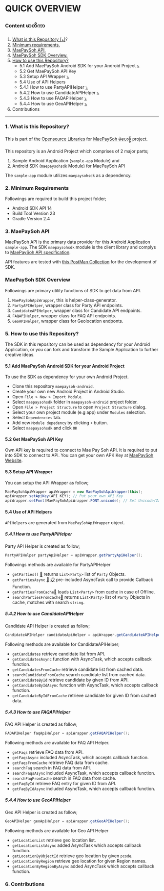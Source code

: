 # QUICK OVERVIEW #

### Content မာတိကာ ###

1. [What is this Repository [:arrow_heading_down:]](#1-what-is-this-repository)?
2. [Minimum requirements.](#2-minimum-requirements)
3. [MaePaySoh API.](#3-maepaysoh-api)
4. [MaePaySoh SDK Overview.](#maepaysoh-sdk-overview)
5. [How to use this Repository?](#-5-how-to-use-this-repository)
    - 5.1 Add MaePaySoh Android SDK for your Android Project [:arrow_heading_down:](#51)
    - 5.2 Get MaePaySoh API Key
    - 5.3 Setup API Wrapper [:arrow_heading_down:](#53)
    - 5.4 Use of API Helpers
    - 5.4.1 How to use PartyAPIHelper [:arrow_heading_down:](#541)
    - 5.4.2 How to use CandidateAPIHelper [:arrow_heading_down:](#542)
    - 5.4.3 How to use FAQAPIHelper [:arrow_heading_down:](#543)
    - 5.4.4 How to use GeoAPIHelper [:arrow_heading_down:](#544)
6. Contributions

---

### 1. What is this Repository?

This is part of the [Opensource Libraries](http://myanmarapi.github.io/) for [MaePaySoh မဲပေးစို့](http://maepaysoh.org) project.

This repository is an Android Project which comprises of 2 major parts;

 1. Sample Android Application (`sample-app` Module) and
 2. Android SDK (`maepaysohsdk` Module) for MaePaySoh API

The `sample-app` module utilizes `maepaysohsdk` as a dependency.

### 2. Minimum Requirements

Followings are required to build this project folder;

* Android SDK API 14
* Build Tool Version 23
* Gradle Version 2.4

### 3. MaePaySoh API

MaePaySoh API is the primary data provider for this Android Application `sample-app`.
The SDK `maepaysohsdk` module is the client library and complys to [MaePaySoh API specification](http://myanmarapi.github.io/endpoints.html).

API features are tested with [this PostMan Collection](https://github.com/MyanmarAPI/maepaysoh-android/blob/master/MaePaySohAPI-20150821.json.postman_collection) for the development of SDK.

### MaePaySoh SDK Overview

Followings are primary utility functions of SDK to get data from API.

1. `MaePaySohApiWrapper`, this is helper-class-generator.
2. `PartyAPIHelper`, wrapper class for Party API endpoints.
3. `CandidateAPIHelper`, wrapper class for Candidate API endpoints.
4. `FAQAPIHelper`, wrapper class for FAQ API endpoints. 
5. `GeoAPIHelper`, wrapper class for Geolocation endponts.

### <a id="5"></a> 5. How to use this Repository? ###

The SDK in this repository can be used as dependency for your Android Application, or you can fork and transform the Sample Application to further creative ideas.

#### <a id="51"></a> 5.1 Add MaePaySoh Android SDK for your Android Project ####

To use the SDK as dependency for your own Android Project.

* Clone this repository `maepaysoh-android`.
* Create your own new Android Project in Android Studio.
* Open `File > New > Import Module`.
* Select `maepaysohsdk` folder in `maepaysoh-android` project folder.
* Open `File > Project Structure` to open `Project Structure` dialog.
* Select your own project module (e.g app) under `Modules` selection.
* Select `Dependencies` tab.
* Add new `Module depedency` by clicking `+` button.
* Select `maepaysohsdk` and click `OK`

#### <a id="52"></a> 5.2 Get MaePaySoh API Key ####

Own API key is required to connect to Mae Pay Soh API. It is required to put into SDK to connect to API. You can get your own APK Key at [MaePaySoh Website](http://maepaysoh.org/dashboard/applications/create).

#### <a id="53"></a> 5.3 Setup API Wrapper ####

You can setup the API Wrapper as follow;
```java
MaePaySohApiWrapper apiWrapper = new MaePaySohApiWrapper(this);
apiWrapper.setApiKey(API_KEY); // Put your own API Key
apiWrapper.setFont(MaePaySohApiWrapper.FONT.unicode); // Set Unicode/Zawgyi
```

#### <a id="54"></a> 5.4 Use of API Helpers ####

`APIHelper`s are generated from `MaePaySohApiWrapper` object.

##### <a id="541"></a> 5.4.1 How to use PartyAPIHelper #####

Party API Helper is created as follow;

```java
PartyAPIHelper partyApiHelper = apiWrapper.getPartyApiHelper();
```

Followings methods are available for PartyAPIHelper

* `getParties()` [:page_facing_up:](https://github.com/MyanmarAPI/maepaysoh-android/blob/master/maepaysohsdk/src/main/java/org/maepaysoh/maepaysohsdk/PartyAPIHelper.java#L55) returns `List<Party>` list of `Party` Objects.
* `getPartiesAsync` [:page_facing_up:](https://github.com/MyanmarAPI/maepaysoh-android/blob/master/maepaysohsdk/src/main/java/org/maepaysoh/maepaysohsdk/PartyAPIHelper.java#L38) [:clipboard:](https://github.com/MyanmarAPI/maepaysoh-android/blob/master/sample_app/src/main/java/org/maepaysoh/maepaysoh/ui/PartyListActivity.java#L130) pre-included AsyncTask call to provide Callback Function.
* `getPartiesFromCache`[:page_facing_up:](https://github.com/MyanmarAPI/maepaysoh-android/blob/master/maepaysohsdk/src/main/java/org/maepaysoh/maepaysohsdk/PartyAPIHelper.java#L86) loads `List<Party>` from cache in case of Offline.
* `searchPartiesFromCache`[:page_facing_up:](https://github.com/MyanmarAPI/maepaysoh-android/blob/master/maepaysohsdk/src/main/java/org/maepaysoh/maepaysohsdk/PartyAPIHelper.java#L96) returns `List<Party>` list of `Party` Objects in cache, matches with search `string`.

##### <a id="542"></a> 5.4.2 How to use CandidateAPIHelper  #####

Candidate API Helper is created as follow;

```java
CandidateAPIHelper candidateApiHelper = apiWrapper.getCandidateAPIHelper();
```

Following methods are available for CandidateAPIHelper;

* `getCandidates` retrieve candidate list from API.
* `getCandidatesAsync` function with AsyncTask, which accepts callback function.
* `getCandidatesFromCache` retrieve candidate list from cached data.
* `searchCandidateFromCache` search candidate list from cached data.
* `getCandidateById` retrieve candidate by given ID from API.
* `getCandidateByIdAsync` function with AsyncTask, which accepts callback function.
* `getCandidateByIdFromCache` retrieve candidate for given ID from cached data.

##### <a id="543"></a> 5.4.3 How to use FAQAPIHelper  #####

FAQ API Helper is created as follow;

```java
FAQAPIHelper faqApiHelper = apiWrapper.getFAQAPIHelper();
```

Following methods are available for FAQ API Helper.

* `getFaqs` retrieve FAQ data from API.
* `getFaqsAsync` included AsyncTask, which accepts callback function.
* `getFaqsFromCache` retrieve FAQ data from cache.
* `searchFaq` search in FAQ data from API.
* `searchFaqsAsync`  included AsyncTask, which accepts callback function.
* `searchFaqFromCache` search in FAQ data from cache.
* `getFaqById` retrieve FAQ entry for given ID from API.
* `getFaqByIdAsync` included AsyncTask, which accepts callback function.

##### <a id="544"></a> 5.4.4 How to use GeoAPIHelper  #####

Geo API Helper is created as follow;

```java
GeoAPIHelper geoApiHelper = apiWrapper.getGeoAPIHelper();
```

Following methods are available for Geo API Helper

* `getLocationList` retrieve geo location list.
* `getLocationListAsync` added AsyncTask which accepts callback function.
* `getLocationByObjectId` retrieve geo location by given `pcode`.
* `getLocationByRegion` retrieve geo location for given Region names.
* `getLocationByRegionByAsync` added AsyncTask which accepts callback function.

### <a id="6"></a> 6. Contributions ###

